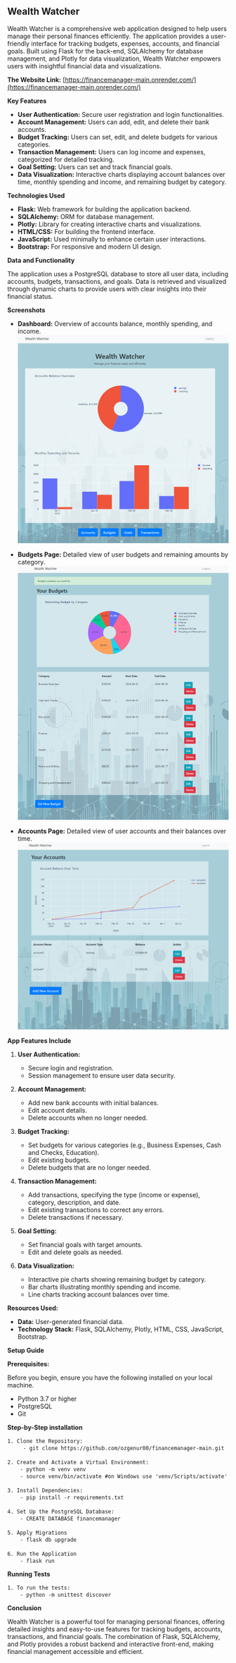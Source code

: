 ##  Wealth Watcher  ##

Wealth Watcher is a comprehensive web application designed to help users manage their personal finances efficiently. The application provides a user-friendly interface for tracking budgets, expenses, accounts, and financial goals. Built using Flask for the back-end, SQLAlchemy for database management, and Plotly for data visualization, Wealth Watcher empowers users with insightful financial data and visualizations.

**The Website Link:**
[https://financemanager-main.onrender.com/](https://financemanager-main.onrender.com/)

**Key Features**

- **User Authentication:** Secure user registration and login functionalities.
- **Account Management:** Users can add, edit, and delete their bank accounts.
- **Budget Tracking:** Users can set, edit, and delete budgets for various categories.
- **Transaction Management:** Users can log income and expenses, categorized for detailed tracking.
- **Goal Setting:** Users can set and track financial goals.
- **Data Visualization:** Interactive charts displaying account balances over time, monthly spending and income, and remaining budget by category.

**Technologies Used**

- **Flask:** Web framework for building the application backend.
- **SQLAlchemy:** ORM for database management.
- **Plotly:** Library for creating interactive charts and visualizations.
- **HTML/CSS:** For building the frontend interface.
- **JavaScript:** Used minimally to enhance certain user interactions.
- **Bootstrap:** For responsive and modern UI design.

**Data and Functionality**

The application uses a PostgreSQL database to store all user data, including accounts, budgets, transactions, and goals. Data is retrieved and visualized through dynamic charts to provide users with clear insights into their financial status.

**Screenshots**

- **Dashboard:** Overview of accounts balance, monthly spending, and income.
![Main Page](./images/main-page.png)
- **Budgets Page:** Detailed view of user budgets and remaining amounts by category.
![Budgets Page](./images/budgets-page.png)

- **Accounts Page:** Detailed view of user accounts and their balances over time.
![Accounts Page](./images/accounts-page.png)

**App Features Include**

1. **User Authentication:**

	- Secure login and registration.
	- Session management to ensure user data security.
 
2. **Account Management:**

	- 	Add new bank accounts with initial balances.
	- 	Edit account details.
	- 	Delete accounts when no longer needed.

3. **Budget Tracking:**

	- Set budgets for various categories (e.g., Business Expenses, Cash and Checks, Education).
	- Edit existing budgets.
	- Delete budgets that are no longer needed.
4. **Transaction Management:**

	- Add transactions, specifying the type (income or expense), category, description, and date.
	- Edit existing transactions to correct any errors.
	- Delete transactions if necessary.
5. **Goal Setting:**

	- Set financial goals with target amounts.
	- Edit and delete goals as needed.
6. **Data Visualization:**


	- Interactive pie charts showing remaining budget by category.
	- Bar charts illustrating monthly spending and income.
	- Line charts tracking account balances over time.

**Resources Used:**

- **Data:** User-generated financial data.
- **Technology Stack:** Flask, SQLAlchemy, Plotly, HTML, CSS, JavaScript, Bootstrap.

**Setup Guide**

**Prerequisites:** 
	
Before you begin, ensure you have the following installed on your local machine.

- Python  3.7 or higher
- PostgreSQL
- Git

**Step-by-Step installation**

	1. Clone the Repository:
	 	 - git clone https://github.com/ozgenur00/financemanager-main.git

	2. Create and Activate a Virtual Environment:
		- python -m venv venv
		- source venv/bin/activate #on Windows use 'venv/Scripts/activate'

	3. Install Dependencies: 
		- pip install -r requirements.txt

	4. Set Up the PostgreSQL Database:
		- CREATE DATABASE financemanager

	5. Apply Migrations
		- flask db upgrade

	6. Run the Application
		- flask run

**Running Tests**

	1. To run the tests:
		- python -m unittest discover

**Conclusion**

Wealth Watcher is a powerful tool for managing personal finances, offering detailed insights and easy-to-use features for tracking budgets, accounts, transactions, and financial goals. The combination of Flask, SQLAlchemy, and Plotly provides a robust backend and interactive front-end, making financial management accessible and efficient.